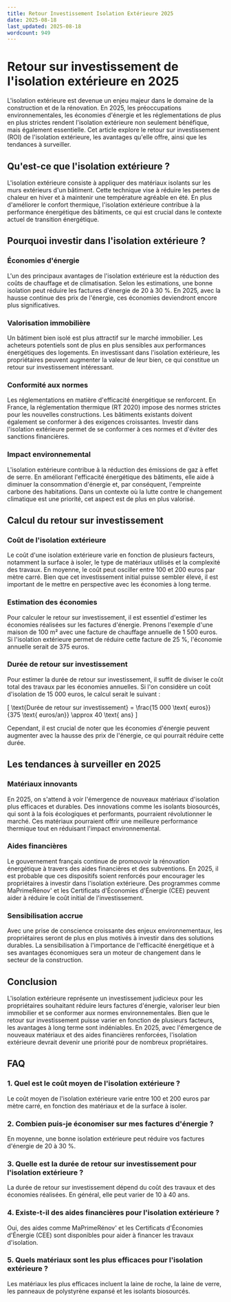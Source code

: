 ```yaml
---
title: Retour Investissement Isolation Extérieure 2025
date: 2025-08-18
last_updated: 2025-08-18
wordcount: 949
---
```


# Retour sur investissement de l'isolation extérieure en 2025

L'isolation extérieure est devenue un enjeu majeur dans le domaine de la construction et de la rénovation. En 2025, les préoccupations environnementales, les économies d'énergie et les réglementations de plus en plus strictes rendent l'isolation extérieure non seulement bénéfique, mais également essentielle. Cet article explore le retour sur investissement (ROI) de l'isolation extérieure, les avantages qu'elle offre, ainsi que les tendances à surveiller.

## Qu'est-ce que l'isolation extérieure ?

L'isolation extérieure consiste à appliquer des matériaux isolants sur les murs extérieurs d'un bâtiment. Cette technique vise à réduire les pertes de chaleur en hiver et à maintenir une température agréable en été. En plus d'améliorer le confort thermique, l'isolation extérieure contribue à la performance énergétique des bâtiments, ce qui est crucial dans le contexte actuel de transition énergétique.

## Pourquoi investir dans l'isolation extérieure ?

### Économies d'énergie

L'un des principaux avantages de l'isolation extérieure est la réduction des coûts de chauffage et de climatisation. Selon les estimations, une bonne isolation peut réduire les factures d'énergie de 20 à 30 %. En 2025, avec la hausse continue des prix de l'énergie, ces économies deviendront encore plus significatives. 

### Valorisation immobilière

Un bâtiment bien isolé est plus attractif sur le marché immobilier. Les acheteurs potentiels sont de plus en plus sensibles aux performances énergétiques des logements. En investissant dans l'isolation extérieure, les propriétaires peuvent augmenter la valeur de leur bien, ce qui constitue un retour sur investissement intéressant.

### Conformité aux normes

Les réglementations en matière d'efficacité énergétique se renforcent. En France, la réglementation thermique (RT 2020) impose des normes strictes pour les nouvelles constructions. Les bâtiments existants doivent également se conformer à des exigences croissantes. Investir dans l'isolation extérieure permet de se conformer à ces normes et d'éviter des sanctions financières.

### Impact environnemental

L'isolation extérieure contribue à la réduction des émissions de gaz à effet de serre. En améliorant l'efficacité énergétique des bâtiments, elle aide à diminuer la consommation d'énergie et, par conséquent, l'empreinte carbone des habitations. Dans un contexte où la lutte contre le changement climatique est une priorité, cet aspect est de plus en plus valorisé.

## Calcul du retour sur investissement

### Coût de l'isolation extérieure

Le coût d'une isolation extérieure varie en fonction de plusieurs facteurs, notamment la surface à isoler, le type de matériaux utilisés et la complexité des travaux. En moyenne, le coût peut osciller entre 100 et 200 euros par mètre carré. Bien que cet investissement initial puisse sembler élevé, il est important de le mettre en perspective avec les économies à long terme.

### Estimation des économies

Pour calculer le retour sur investissement, il est essentiel d'estimer les économies réalisées sur les factures d'énergie. Prenons l'exemple d'une maison de 100 m² avec une facture de chauffage annuelle de 1 500 euros. Si l'isolation extérieure permet de réduire cette facture de 25 %, l'économie annuelle serait de 375 euros.

### Durée de retour sur investissement

Pour estimer la durée de retour sur investissement, il suffit de diviser le coût total des travaux par les économies annuelles. Si l'on considère un coût d'isolation de 15 000 euros, le calcul serait le suivant :

\[
\text{Durée de retour sur investissement} = \frac{15 000 \text{ euros}}{375 \text{ euros/an}} \approx 40 \text{ ans}
\]

Cependant, il est crucial de noter que les économies d'énergie peuvent augmenter avec la hausse des prix de l'énergie, ce qui pourrait réduire cette durée.

## Les tendances à surveiller en 2025

### Matériaux innovants

En 2025, on s'attend à voir l'émergence de nouveaux matériaux d'isolation plus efficaces et durables. Des innovations comme les isolants biosourcés, qui sont à la fois écologiques et performants, pourraient révolutionner le marché. Ces matériaux pourraient offrir une meilleure performance thermique tout en réduisant l'impact environnemental.

### Aides financières

Le gouvernement français continue de promouvoir la rénovation énergétique à travers des aides financières et des subventions. En 2025, il est probable que ces dispositifs soient renforcés pour encourager les propriétaires à investir dans l'isolation extérieure. Des programmes comme MaPrimeRénov' et les Certificats d'Économies d'Énergie (CEE) peuvent aider à réduire le coût initial de l'investissement.

### Sensibilisation accrue

Avec une prise de conscience croissante des enjeux environnementaux, les propriétaires seront de plus en plus motivés à investir dans des solutions durables. La sensibilisation à l'importance de l'efficacité énergétique et à ses avantages économiques sera un moteur de changement dans le secteur de la construction.

## Conclusion

L'isolation extérieure représente un investissement judicieux pour les propriétaires souhaitant réduire leurs factures d'énergie, valoriser leur bien immobilier et se conformer aux normes environnementales. Bien que le retour sur investissement puisse varier en fonction de plusieurs facteurs, les avantages à long terme sont indéniables. En 2025, avec l'émergence de nouveaux matériaux et des aides financières renforcées, l'isolation extérieure devrait devenir une priorité pour de nombreux propriétaires.

## FAQ

### 1. Quel est le coût moyen de l'isolation extérieure ?

Le coût moyen de l'isolation extérieure varie entre 100 et 200 euros par mètre carré, en fonction des matériaux et de la surface à isoler.

### 2. Combien puis-je économiser sur mes factures d'énergie ?

En moyenne, une bonne isolation extérieure peut réduire vos factures d'énergie de 20 à 30 %.

### 3. Quelle est la durée de retour sur investissement pour l'isolation extérieure ?

La durée de retour sur investissement dépend du coût des travaux et des économies réalisées. En général, elle peut varier de 10 à 40 ans.

### 4. Existe-t-il des aides financières pour l'isolation extérieure ?

Oui, des aides comme MaPrimeRénov' et les Certificats d'Économies d'Énergie (CEE) sont disponibles pour aider à financer les travaux d'isolation.

### 5. Quels matériaux sont les plus efficaces pour l'isolation extérieure ?

Les matériaux les plus efficaces incluent la laine de roche, la laine de verre, les panneaux de polystyrène expansé et les isolants biosourcés.